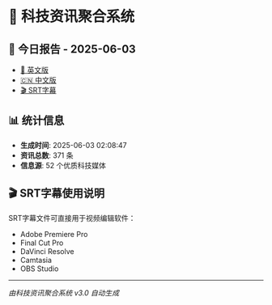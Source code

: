 # 📰 科技资讯聚合系统

## 🔗 今日报告 - 2025-06-03

- [📄 英文版](output/tech_news_english_2025-06-03.md)
- [🇨🇳 中文版](output/tech_news_chinese_2025-06-03.md)
- [🎬 SRT字幕](output/tech_news_subtitles_2025-06-03.srt)

## 📊 统计信息

- **生成时间**: 2025-06-03 02:08:47
- **资讯总数**: 371 条
- **信息源**: 52 个优质科技媒体

## 🎬 SRT字幕使用说明

SRT字幕文件可直接用于视频编辑软件：
- Adobe Premiere Pro
- Final Cut Pro
- DaVinci Resolve
- Camtasia
- OBS Studio

---
*由科技资讯聚合系统 v3.0 自动生成*

